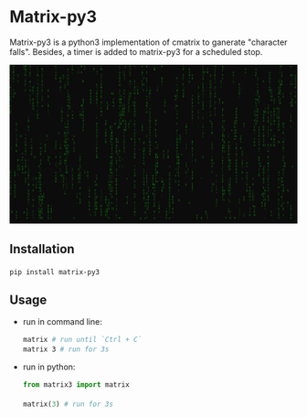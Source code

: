 # Matrix-py3

Matrix-py3 is a python3 implementation of cmatrix to ganerate "character falls". Besides, a timer is added to matrix-py3 for a scheduled stop.

![screenshot](src/matrix.png)

## Installation

`pip install matrix-py3`

## Usage

+ run in command line:

  ```bash
  matrix # run until `Ctrl + C`
  matrix 3 # run for 3s
  ```
+ run in python:

  ```python
  from matrix3 import matrix

  matrix(3) # run for 3s
  ```
